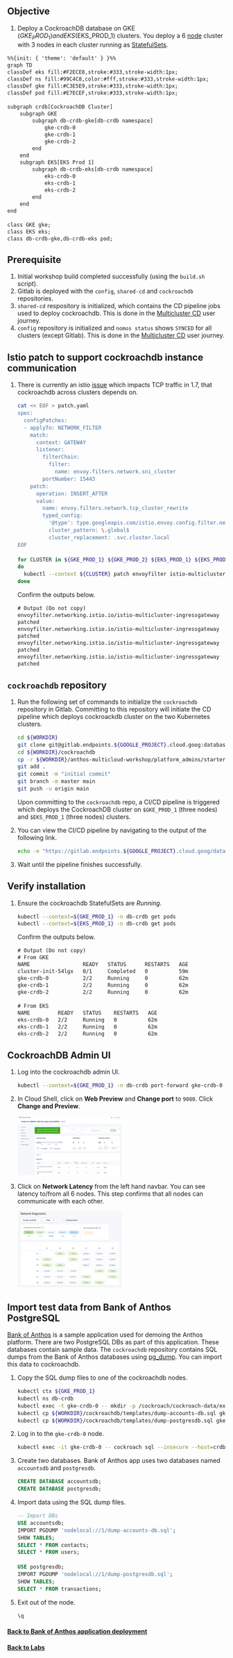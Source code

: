 ## Objective

1. Deploy a CockroachDB database on GKE ($GKE_PROD_1) and EKS ($EKS_PROD_1) clusters. You deploy a 6 [node](https://www.cockroachlabs.com/docs/v20.1/architecture/overview.html#terms) cluster with 3 nodes in each cluster running as [StatefulSets](https://kubernetes.io/docs/concepts/workloads/controllers/StatefulSet/).

```mermaid
%%{init: { 'theme': 'default' } }%%
graph TD
classDef eks fill:#F2ECE8,stroke:#333,stroke-width:1px;
classDef ns fill:#99C4C8,color:#fff,stroke:#333,stroke-width:1px;
classDef gke fill:#C3E5E9,stroke:#333,stroke-width:1px;
classDef pod fill:#E7ECEF,stroke:#333,stroke-width:1px;

subgraph crdb[CockroachDB Cluster]
    subgraph GKE
        subgraph db-crdb-gke[db-crdb namespace]
            gke-crdb-0
            gke-crdb-1
            gke-crdb-2
        end
    end
    subgraph EKS[EKS Prod 1]
        subgraph db-crdb-eks[db-crdb namespace]
            eks-crdb-0
            eks-crdb-1
            eks-crdb-2
        end
    end   
end

class GKE gke;
class EKS eks;
class db-crdb-gke,db-crdb-eks pod;
```

## Prerequisite

1. Initial workshop build completed successfully (using the `build.sh` script).
1. Gitlab is deployed with the `config`, `shared-cd` and `cockroachdb` repositories.
1. `shared-cd` respository is initialized, which contains the CD pipeline jobs used to deploy cockroachdb. This is done in the [Multicluster CD](/platform_admins/docs/multicluster-cd.md) user journey.
1. `config` repository is initialized and `nomos status` shows `SYNCED` for all clusters (except Gitlab). This is done in the [Multicluster CD](/platform_admins/docs/multicluster-cd.md) user journey.

## Istio patch to support cockroachdb instance communication

1.  There is currently an istio [issue](https://github.com/istio/istio/issues/27909#issuecomment-713211833) which impacts TCP traffic in 1.7, that cockroachdb across clusters depends on.

    ```bash
    cat << EOF > patch.yaml
    spec:
      configPatches:
      - applyTo: NETWORK_FILTER
        match:
          context: GATEWAY
          listener:
            filterChain:
              filter:
                name: envoy.filters.network.sni_cluster
            portNumber: 15443
        patch:
          operation: INSERT_AFTER
          value:
            name: envoy.filters.network.tcp_cluster_rewrite
            typed_config:
              '@type': type.googleapis.com/istio.envoy.config.filter.network.tcp_cluster_rewrite.v2alpha1.TcpClusterRewrite
              cluster_pattern: \.global$
              cluster_replacement: .svc.cluster.local
    EOF
    
    for CLUSTER in ${GKE_PROD_1} ${GKE_PROD_2} ${EKS_PROD_1} ${EKS_PROD_2}
    do
      kubectl --context ${CLUSTER} patch envoyfilter istio-multicluster-ingressgateway -n istio-system --patch "$(cat patch.yaml)" --type=merge
    done
    ```

    Confirm the outputs below.

    ```
    # Output (Do not copy)
    envoyfilter.networking.istio.io/istio-multicluster-ingressgateway patched
    envoyfilter.networking.istio.io/istio-multicluster-ingressgateway patched
    envoyfilter.networking.istio.io/istio-multicluster-ingressgateway patched
    envoyfilter.networking.istio.io/istio-multicluster-ingressgateway patched
    ```

## `cockroachdb` repository

1. Run the following set of commands to initialize the `cockroachdb` repository in Gitlab. Committing to this repository will initiate the CD pipeline which deploys cockroackdb cluster on the two Kubernetes clusters.

    ```bash
    cd ${WORKDIR}
    git clone git@gitlab.endpoints.${GOOGLE_PROJECT}.cloud.goog:databases/cockroachdb.git
    cd ${WORKDIR}/cockroachdb
    cp -r ${WORKDIR}/anthos-multicloud-workshop/platform_admins/starter_repos/cockroachdb/. .
    git add .
    git commit -m "initial commit"
    git branch -m master main
    git push -u origin main
    ```

    Upon committing to the `cockroachdb` repo, a CI/CD pipeline is triggered which deploys the CockroachDB cluster on `$GKE_PROD_1` (three nodes) and `$EKS_PROD_1` (three nodes) clusters.

1. You can view the CI/CD pipeline by navigating to the output of the following link.

    ```bash
    echo -e "https://gitlab.endpoints.${GOOGLE_PROJECT}.cloud.goog/databases/cockroachdb/-/pipelines" 
    ```

1. Wait until the pipeline finishes successfully.

## Verify installation

1. Ensure the cockroachdb StatefulSets are _Running_.

    ```bash
    kubectl --context=${GKE_PROD_1} -n db-crdb get pods
    kubectl --context=${EKS_PROD_1} -n db-crdb get pods
    ```

    Confirm the outputs below.

    ```
    # Output (Do not copy)
    # From GKE
    NAME                 READY   STATUS      RESTARTS   AGE
    cluster-init-54lgx   0/1     Completed   0          59m
    gke-crdb-0           2/2     Running     0          62m
    gke-crdb-1           2/2     Running     0          62m
    gke-crdb-2           2/2     Running     0          62m

    # From EKS
    NAME         READY   STATUS    RESTARTS   AGE
    eks-crdb-0   2/2     Running   0          62m
    eks-crdb-1   2/2     Running   0          62m
    eks-crdb-2   2/2     Running   0          62m
    ```

## CockroachDB Admin UI

1. Log into the cockroachdb admin UI.

    ```bash
    kubectl --context=${GKE_PROD_1} -n db-crdb port-forward gke-crdb-0 9080:8080 &
    ```

1. In Cloud Shell, click on **Web Preview** and **Change port** to `9080`. Click **Change and Preview**.

    <img src="/platform_admins/docs/img/crdb-ui-main.png" width=50% height=50%>

1. Click on **Network Latency** from the left hand navbar. You can see latency to/from all 6 nodes. This step confirms that all nodes can communicate with each other.

    <img src="/platform_admins/docs/img/crdb-ui-network-latency.png" width=50% height=50%>

## Import test data from Bank of Anthos PostgreSQL

[Bank of Anthos](https://github.com/GoogleCloudPlatform/bank-of-anthos) is a sample application used for demoing the Anthos platform. There are two PostgreSQL DBs as part of this application. These databases contain sample data. The `cockroachdb` repository contains SQL dumps from the Bank of Anthos databases using [pg_dump](https://www.cockroachlabs.com/docs/stable/migrate-from-postgres.html#dump-the-entire-database). You can import this data to cockroachdb.

1. Copy the SQL dump files to one of the cockroachdb nodes.

    ```bash
    kubectl ctx ${GKE_PROD_1}
    kubectl ns db-crdb
    kubectl exec -t gke-crdb-0 -- mkdir -p /cockroach/cockroach-data/extern
    kubectl cp ${WORKDIR}/cockroachdb/templates/dump-accounts-db.sql gke-crdb-0:/cockroach/cockroach-data/extern/dump-accounts-db.sql
    kubectl cp ${WORKDIR}/cockroachdb/templates/dump-postgresdb.sql gke-crdb-0:/cockroach/cockroach-data/extern/dump-postgresdb.sql
    ```

1. Log in to the `gke-crdb-0` node.

    ```bash
    kubectl exec -it gke-crdb-0 -- cockroach sql --insecure --host=crdb
    ```

1. Create two databases. Bank of Anthos app uses two databases named `accountsdb` and `postgresdb`.

    ```sql
    CREATE DATABASE accountsdb;
    CREATE DATABASE postgresdb;
    ```

1. Import data using the SQL dump files.

    ```sql
    -- Import DBs
    USE accountsdb;
    IMPORT PGDUMP 'nodelocal://1/dump-accounts-db.sql';
    SHOW TABLES;
    SELECT * FROM contacts;
    SELECT * FROM users;

    USE postgresdb;
    IMPORT PGDUMP 'nodelocal://1/dump-postgresdb.sql';
    SHOW TABLES;
    SELECT * FROM transactions;
    ```

1. Exit out of the node.

    ```bash
    \q
    ```

#### [Back to Bank of Anthos application deployment](platform_admins/docs/multicluster-cd-bank-of-anthos.md)

#### [Back to Labs](/README.md#labs)

